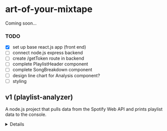 # art-of-your-mixtape

Coming soon...

### TODO

- [x] set up base react.js app (front end)
- [ ] connect node.js express backend
- [ ] create /getToken route in backend
- [ ] complete PlaylistHeader component
- [ ] complete SongBreakdown component
- [ ] design line chart for Analysis component? 
- [ ] styling

## v1 (playlist-analyzer)

A node.js project that pulls data from the Spotify Web API and prints playlist data to the console.
<details>
## Description

This is the start to what I hope will become a bigger project (maybe a web app) in the future! I wanted to learn how to pull data from a public API and become more familiar with JavaScript. I feel I have a much better understanding of asynchronous functions and Promises after doing this project.

One of my favorite low-investment hobbies is creating playlists on Spotify. It's fun to try and find a line through songs that normally wouldn't go together, or try to change the mood of a playlist as a listener moves through it. My motivation going into this project was to learn more about how Spotify measures the audio qualities of a song and study how those qualities change over time across a playlist. It's a ways from being there yet, but in the meantime, here's a <a href="https://towardsdatascience.com/the-art-of-creating-a-mixtape-a-data-science-approach-1902065b1d1d" target="_blank">cool Medium article</a> that talks about mixtapes and the various measured audio features of Spotify tracks.

## Usage

<a href="https://nodejs.org/en/" target="_blank">Node.js</a> is necessary to run this project, as are your own <a href="https://developer.spotify.com/dashboard/" target="_blank">Spotify client credentials</a>.

- Download both .js files into the same directory.
- Edit apiRequests.js and substitute your client credentials for 'process.env.SPOTIFY_CLIENT_ID' and 'process.env.SPOTIFY_CLIENT_SECRET.'
- Edit consoleFunctions.js by adding your own track or playlist IDs to the function call arguments.
- Open any terminal, navigate to the directory that holds the .js files and run:

```
node consoleFunctions.js
```

<details open>
<summary>Expected output</summary>
<br>
  <img src="src/images/expected-output.png" alt="data showing on console"/>
</details>

To find the track or playlist ID of a song or playlist in Spotify, select the three dots (...) next to the playlist or song and navigate to Share > Copy Link to Playlist/Song

<details>
<summary>Screenshot</summary>
<br>
  <img src="src/images/find-link.png" alt="screenshot"/>
</details>

Paste that link into a web browser and copy this portion:
<img src="src/images/link-id.png" alt="URL with highlighted portion"/>

## Credits

- Thanks to Ritvik Biswas for his <a href = "https://ritvikbiswas.medium.com/connecting-to-the-spotify-api-using-node-js-and-axios-client-credentials-flow-c769e2bee818" target= "_blank">very helpful Medium article</a> on how to perform the client credentials flow to acesss the Spotify API with the axios library
- <a href = "https://developer.spotify.com/documentation/web-api/" target= "_blank">Spotify's Web API documentation</a>
</details>
